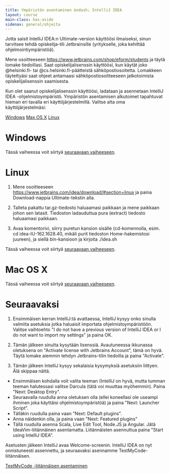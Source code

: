 ```yaml
---
title: Ympäristön asentaminen &ndash; IntelliJ IDEA
layout: course
main-class: has-aside
sidenav: general/ohjeita
---
```


Jotta saisit IntelliJ IDEA:n Ultimate-version käyttöösi ilmaiseksi, sinun tarvitsee tehdä opiskelija-tili Jetbrainsille (yritykselle, joka kehittää ohjelmointiympäristöä).

Mene osoitteeseen <https://www.jetbrains.com/shop/eform/students> ja täytä lomake tiedoillasi. Saat opiskelijalisenssin käyttöösi, kun käytät joko @helsinki.fi- 
tai @cs.helsinki.fi-päätteistä sähköpostiosoitetta. Lomakkeen täytettyäsi saat ohjeet antamaasi sähköpostiosoitteeseen jatkotoimista opiskelijalisenssin saamisesta.

Kun olet saanut opiskelijalisenssin käyttöösi, ladataan ja asennetaan IntelliJ IDEA -ohjelmistoympäristö. Ympäristön asentamisen alkutoimet tapahtuvat hieman eri tavalla eri käyttöjärjestelmillä. Valitse alta oma käyttöjärjestelmäsi:

<div class="actions">
	<a class="action" href="#windows">Windows</a>
	<a class="action" href="#mac-os-x">Max OS X</a>
	<a class="action" href="#linux">Linux</a>
</div>

# Windows

Tässä vaiheessa voit siirtyä [seuraavaan vaiheeseen](#seuraavaksi).

# Linux

1. Mene osoitteeseen <https://www.jetbrains.com/idea/download/#section=linux> ja paina Download-nappia Ultimate-tekstin alla.

2. Talleta pakattu tar.gz-tiedosto haluaamasi paikkaan ja mene paikkaan johon sen latasit. Tiedoston ladauduttua pura (extract) tiedosto haluaamasi paikkaan.

3. Avaa komentorivi, siirry puretun kansion sisälle (cd-komennolla, esim. cd idea-IU-162.1628.40, mikäli purit tiedoston Home-hakemistosi juureen), ja siellä bin-kansioon ja kirjoita ./idea.sh

Tässä vaiheessa voit siirtyä [seuraavaan vaiheeseen](#seuraavaksi).

# Mac OS X

Tässä vaiheessa voit siirtyä [seuraavaan vaiheeseen](#seuraavaksi).

# Seuraavaksi

1. Ensimmäisen kerran IntelliJ:tä avattaessa, IntelliJ kysyy onko sinulla valmiita asetuksia jotka haluaisit importata ohjelmistoympäristöön. Valitse vaihtoehto "I do not have a previous version of IntelliJ IDEA or I do not want to import my settings" ja paina OK.

2. Tämän jälkeen sinulta kysytään lisenssiä. Avautuneessa ikkunassa oletuksena on "Activate license with Jetbrains Account", tämä on hyvä. Täytä lomake aiemmin tehdyn Jetbrains-tilin tiedoilla ja paina "Activate".

3. Tämän jälkeen IntelliJ kysyy sekalaisia kysymyksiä asetuksiin liittyen. Älä skippaa näitä. 
- Ensimmäisen kohdalla voit valita teeman (IntelliJ on hyvä, mutta tumman teeman halutessasi valitse Darcula (tätä voi muuttaa myöhemmin). Paina "Next: Desktop Entry". 
- Seuraavalla ruudulla anna oletuksen olla (ellei koneellasi ole useampi ihminen joka käyttäisi ohjelmistoympäristöä) ja paina "Next: Launcher Script". 
- Tälläkin ruudulla paina vaan "Next: Default plugins". 
- Anna näidenkin olla, ja paina vaan "Next: Featured plugins"
- Tällä ruudulla asenna Scala, Live Edit Tool, Node.JS ja Angular. Jätä IdeaVim-liitännäinen asentamatta. Liitännäisten asennuttua paina "Start using IntelliJ IDEA".

Asetusten jälkeen IntelliJ avaa Welcome-screenin. IntelliJ IDEA on nyt onnistuneesti assennettu, ja seuraavaksi asennamme TestMyCode-liitännäisen.

<div class="actions">
	<a class="action" href="/courses/general/ohjelmointi/asentaminen/intellij/tmc/">TestMyCode -liitännäisen asentaminen</a>
</div>

